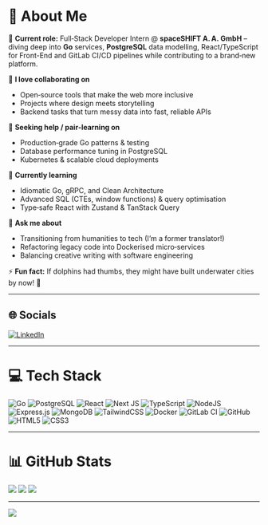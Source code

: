 # 💫 About Me

🚀 **Current role:** Full‑Stack Developer Intern @ **spaceSHIFT A. A. GmbH** – diving deep into **Go** services, **PostgreSQL** data modelling, React/TypeScript for Front-End and GitLab CI/CD pipelines while contributing to a brand‑new platform.

🤝 **I love collaborating on**

* Open‑source tools that make the web more inclusive
* Projects where design meets storytelling
* Backend tasks that turn messy data into fast, reliable APIs

🙌 **Seeking help / pair‑learning on**

* Production‑grade Go patterns & testing
* Database performance tuning in PostgreSQL
* Kubernetes & scalable cloud deployments

🌱 **Currently learning**

* Idiomatic Go, gRPC, and Clean Architecture
* Advanced SQL (CTEs, window functions) & query optimisation
* Type‑safe React with Zustand & TanStack Query

💬 **Ask me about**

* Transitioning from humanities to tech (I’m a former translator!)
* Refactoring legacy code into Dockerised micro‑services
* Balancing creative writing with software engineering

⚡ **Fun fact:** If dolphins had thumbs, they might have built underwater cities by now! 🌊

---

## 🌐 Socials

[![LinkedIn](https://img.shields.io/badge/LinkedIn-%230077B5.svg?logo=linkedin\&logoColor=white)](https://linkedin.com/in/nawwar-diab/)

---

# 💻 Tech Stack

![Go](https://img.shields.io/badge/Go-00ADD8?style=for-the-badge\&logo=go\&logoColor=white) ![PostgreSQL](https://img.shields.io/badge/PostgreSQL-316192?style=for-the-badge\&logo=postgresql\&logoColor=white)
![React](https://img.shields.io/badge/react-%2320232a.svg?style=for-the-badge\&logo=react\&logoColor=%2361DAFB) ![Next JS](https://img.shields.io/badge/Next-black?style=for-the-badge\&logo=next.js\&logoColor=white) ![TypeScript](https://img.shields.io/badge/typescript-%23007ACC.svg?style=for-the-badge\&logo=typescript\&logoColor=white)
![NodeJS](https://img.shields.io/badge/node.js-6DA55F?style=for-the-badge\&logo=node.js\&logoColor=white) ![Express.js](https://img.shields.io/badge/express.js-%23404d59.svg?style=for-the-badge\&logo=express\&logoColor=%2361DAFB)
![MongoDB](https://img.shields.io/badge/MongoDB-%234ea94b.svg?style=for-the-badge\&logo=mongodb\&logoColor=white) ![TailwindCSS](https://img.shields.io/badge/tailwindcss-%2338B2AC.svg?style=for-the-badge\&logo=tailwind-css\&logoColor=white)
![Docker](https://img.shields.io/badge/Docker-2496ED?style=for-the-badge\&logo=docker\&logoColor=white) ![GitLab CI](https://img.shields.io/badge/GitLab%20CI-330F63?style=for-the-badge\&logo=gitlab\&logoColor=white) ![GitHub](https://img.shields.io/badge/github-%23121011.svg?style=for-the-badge\&logo=github\&logoColor=white)
![HTML5](https://img.shields.io/badge/html5-%23E34F26.svg?style=for-the-badge\&logo=html5\&logoColor=white) ![CSS3](https://img.shields.io/badge/css3-%231572B6.svg?style=for-the-badge\&logo=css3\&logoColor=white)

---

# 📊 GitHub Stats

![](https://github-readme-stats.vercel.app/api?username=nawwardiab\&theme=dark\&hide_border=false\&include_all_commits=false\&count_private=false)
![](https://github-readme-streak-stats.herokuapp.com/?user=nawwardiab\&theme=dark\&hide_border=false)
![](https://github-readme-stats.vercel.app/api/top-langs/?username=nawwardiab\&theme=dark\&hide_border=false\&include_all_commits=false\&count_private=false\&layout=compact)

---

[![](https://visitcount.itsvg.in/api?id=nawwardiab\&icon=0\&color=13)](https://visitcount.itsvg.in)

<!-- Generated with ❤️ using GPRM ( https://gprm.itsvg.in ) -->
